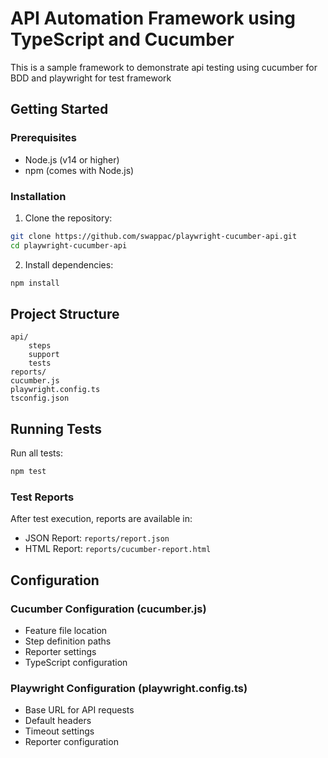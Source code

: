 # API Automation Framework using TypeScript and Cucumber

This is a sample framework to demonstrate api testing using cucumber for BDD and playwright for test framework

## Getting Started

### Prerequisites
- Node.js (v14 or higher)
- npm (comes with Node.js)

### Installation
1. Clone the repository:
```bash
git clone https://github.com/swappac/playwright-cucumber-api.git
cd playwright-cucumber-api
```

2. Install dependencies:
```bash
npm install
```

## Project Structure

```
api/
    steps
    support
    tests
reports/
cucumber.js
playwright.config.ts
tsconfig.json
```

## Running Tests

Run all tests:
```bash
npm test
```

### Test Reports
After test execution, reports are available in:
- JSON Report: `reports/report.json`
- HTML Report: `reports/cucumber-report.html`

## Configuration

### Cucumber Configuration (cucumber.js)
- Feature file location
- Step definition paths
- Reporter settings
- TypeScript configuration

### Playwright Configuration (playwright.config.ts)
- Base URL for API requests
- Default headers
- Timeout settings
- Reporter configuration
